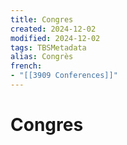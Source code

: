 ```yaml
---
title: Congres
created: 2024-12-02
modified: 2024-12-02
tags: TBSMetadata
alias: Congrès
french:
- "[[3909 Conferences]]"
---
```

# Congres
